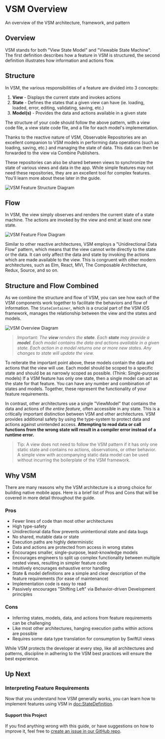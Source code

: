 # VSM Overview

An overview of the VSM architecture, framework, and pattern

## Overview

VSM stands for both "View State Model" and "Viewable State Machine". The first definition describes how a feature in VSM is structured, the second definition illustrates how information and actions flow.

## Structure

In VSM, the various responsibilities of a feature are divided into 3 concepts:

1. **View** - Displays the current state and invokes actions
1. **State** - Defines the states that a given view can have (ie. loading, loaded, error, editing, validating, saving, etc.)
1. **Model(s)** - Provides the data and actions available in a given state

The structure of your code should follow the above pattern, with a view code file, a view state code file, and a file for each model's implementation.

Thanks to the reactive nature of VSM, Observable Repositories are an excellent companion to VSM models in performing data operations (such as loading, saving, etc.) and managing the state of data. This data can then be forwarded to the view via Combine Publishers.

These repositories can also be shared between views to synchronize the state of various views and data in the app. While simple features may not need these repositories, they are an excellent tool for complex features. You'll learn more about these later in the guide.

![VSM Feature Structure Diagram](vsm-structure.jpg)

## Flow

In VSM, the view simply observes and renders the current state of a state machine. The actions are invoked by the view and emit at least one new state.

![VSM Feature Flow Diagram](vsm-flow.jpg)

Similar to other reactive architectures, VSM employs a "Unidirectional Data Flow" pattern, which means that the view cannot write directly to the state or the data. It can only affect the data and state by invoking the actions which are made available to the view. This is congruent with other modern architectures, such as Elm, React, MVI, The Composable Architecture, Redux, Source, and so on.

## Structure and Flow Combined

As we combine the structure and flow of VSM, you can see how each of the VSM components work together to facilitate the behaviors and flow of information. The ``StateContainer``, which is a crucial part of the VSM iOS framework, manages the relationship between the view and the states and models.

![VSM Overview Diagram](vsm-diagram.png)

> Important: _The **view** renders the **state**. Each **state** may provide a **model**. Each model contains the data and actions available in a given state. Each action in a model returns one or more new states. Any changes to state will update the view._

To reiterate the important point above, these models contain the data and actions that the view will use. Each model should be scoped to a specific state and should be as narrowly scoped as possible. (Think: Single-purpose models) If a VSM feature has only one state, then a single model can act as the state for that feature. You can have any number and combination of states and models. Together, these represent the functionality of your feature requirements.

In contrast, other architectures use a single "ViewModel" that contains the data and actions of _the entire feature_, often accessible in any state. This is a critically important distinction between VSM and other architectures. VSM provides additional safety by using the type-system to protect data and actions against unintended access. **Attempting to read data or call functions from the wrong state will result in a compiler error instead of a runtime error.**

> Tip: A view does not need to follow the VSM pattern if it has only one static state and contains no actions, observations, or other behavior. A simple view with accompanying static data model can be used without incurring the boilerplate of the VSM framework.

## Why VSM

There are many reasons why the VSM architecture is a strong choice for building native mobile apps. Here is a brief list of Pros and Cons that will be covered in more detail throughout the guide.

### Pros

- Fewer lines of code than most other architectures
- High type-safety
- Unidirectional data flow prevents unintentional state and data bugs
- No shared, mutable data or state
- Execution paths are highly deterministic
- Data and actions are protected from access in wrong states
- Encourages smaller, single-purpose, least-knowledge models
- Encourages engineers to split up complex functionality between multiple nested views, resulting in simpler feature code
- Intuitively encourages exhaustive error handling
- State & model definitions are a simple and clear description of the feature requirements (for ease of maintenance)
- Implementation code is easy to read
- Passively encourages "Shifting Left" via Behavior-driven Development principles

### Cons

- Inferring states, models, data, and actions from feature requirements can be challenging
- Like most other architectures, hanging execution paths within actions are possible
- Requires some data type translation for consumption by SwiftUI views

While VSM protects the developer at every step, like all architectures and patterns, discipline in adhering to the VSM best practices will ensure the best experience.

## Up Next

### Interpreting Feature Requirements

Now that you understand how VSM generally works, you can learn how to implement features using VSM in <doc:StateDefinition>.

#### Support this Project

If you find anything wrong with this guide, or have suggestions on how to improve it, feel free to [create an issue in our GitHub repo](https://github.com/wayfair-incubator/vsm-ios/issues/new/choose).
